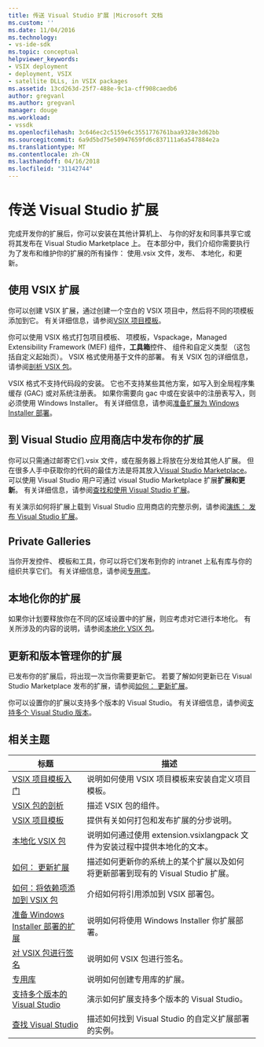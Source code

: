 ```yaml
---
title: 传送 Visual Studio 扩展 |Microsoft 文档
ms.custom: ''
ms.date: 11/04/2016
ms.technology:
- vs-ide-sdk
ms.topic: conceptual
helpviewer_keywords:
- VSIX deployment
- deployment, VSIX
- satellite DLLs, in VSIX packages
ms.assetid: 13cd263d-25f7-488e-9c1a-cff908caedb6
author: gregvanl
ms.author: gregvanl
manager: douge
ms.workload:
- vssdk
ms.openlocfilehash: 3c646ec2c5159e6c3551776761baa9328e3d62bb
ms.sourcegitcommit: 6a9d5bd75e50947659fd6c837111a6a547884e2a
ms.translationtype: MT
ms.contentlocale: zh-CN
ms.lasthandoff: 04/16/2018
ms.locfileid: "31142744"
---
```

# <a name="shipping-visual-studio-extensions"></a>传送 Visual Studio 扩展
完成开发你的扩展后，你可以安装在其他计算机上、 与你的好友和同事共享它或将其发布在 Visual Studio Marketplace 上。 在本部分中，我们介绍你需要执行为了发布和维护你的扩展的所有操作： 使用.vsix 文件，发布、 本地化，和更新。  
  
## <a name="working-with-vsix-extensions"></a>使用 VSIX 扩展  
 你可以创建 VSIX 扩展，通过创建一个空白的 VSIX 项目中，然后将不同的项模板添加到它。 有关详细信息，请参阅[VSIX 项目模板](../extensibility/vsix-project-template.md)。  
  
 你可以使用 VSIX 格式打包项目模板、 项模板，Vspackage，Managed Extensibility Framework (MEF) 组件，**工具箱**控件、 组件和自定义类型 （这包括自定义起始页）。 VSIX 格式使用基于文件的部署。 有关 VSIX 包的详细信息，请参阅[剖析 VSIX 包](../extensibility/anatomy-of-a-vsix-package.md)。  
  
 VSIX 格式不支持代码段的安装。 它也不支持某些其他方案，如写入到全局程序集缓存 (GAC) 或对系统注册表。 如果你需要向 gac 中或在安装中的注册表写入，则必须使用 Windows Installer。 有关详细信息，请参阅[准备扩展为 Windows Installer 部署](../extensibility/preparing-extensions-for-windows-installer-deployment.md)。  
  
## <a name="publishing-your-extension-to-the-visual-studio-marketplace"></a>到 Visual Studio 应用商店中发布你的扩展  
 你可以只需通过邮寄它们.vsix 文件，或在服务器上将放在分发给其他人扩展。 但在很多人手中获取你的代码的最佳方法是将其放入[Visual Studio Marketplace](https://marketplace.visualstudio.com/vs)。 可以使用 Visual Studio 用户可通过 visual Studio Marketplace 扩展**扩展和更新**。 有关详细信息，请参阅[查找和使用 Visual Studio 扩展](../ide/finding-and-using-visual-studio-extensions.md)。  
  
 有关演示如何将扩展上载到 Visual Studio 应用商店的完整示例，请参阅[演练： 发布 Visual Studio 扩展](../extensibility/walkthrough-publishing-a-visual-studio-extension.md)。  
  
## <a name="private-galleries"></a>Private Galleries  
 当你开发控件、 模板和工具，你可以将它们发布到你的 intranet 上私有库与你的组织共享它们。 有关详细信息，请参阅[专用库](../extensibility/private-galleries.md)。  
  
## <a name="localizing-your-extension"></a>本地化你的扩展  
 如果你计划要释放你在不同的区域设置中的扩展，则应考虑对它进行本地化。 有关所涉及的内容的说明，请参阅[本地化 VSIX 包](../extensibility/localizing-vsix-packages.md)。  
  
## <a name="updating-and-versioning-your-extension"></a>更新和版本管理你的扩展  
 已发布你的扩展后，将出现一次当你需要更新它。 若要了解如何更新已在 Visual Studio Marketplace 发布的扩展，请参阅[如何： 更新扩展](../extensibility/how-to-update-a-visual-studio-extension.md)。  
  
 你可以设置你的扩展以支持多个版本的 Visual Studio。 有关详细信息，请参阅[支持多个 Visual Studio 版本](../extensibility/supporting-multiple-versions-of-visual-studio.md)。  
  
## <a name="related-topics"></a>相关主题  
  
|标题|描述|  
|-----------|-----------------|  
|[VSIX 项目模板入门](../extensibility/getting-started-with-the-vsix-project-template.md)|说明如何使用 VSIX 项目模板来安装自定义项目模板。|  
|[VSIX 包的剖析](../extensibility/anatomy-of-a-vsix-package.md)|描述 VSIX 包的组件。|  
|[VSIX 项目模板](../extensibility/vsix-project-template.md)|提供有关如何打包和发布扩展的分步说明。|  
|[本地化 VSIX 包](../extensibility/localizing-vsix-packages.md)|说明如何通过使用 extension.vsixlangpack 文件为安装过程中提供本地化的文本。|  
|[如何： 更新扩展](../extensibility/how-to-update-a-visual-studio-extension.md)|描述如何更新你的系统上的某个扩展以及如何将更新部署到现有的 Visual Studio 扩展。|  
|[如何：将依赖项添加到 VSIX 包](../extensibility/how-to-add-a-dependency-to-a-vsix-package.md)|介绍如何将引用添加到 VSIX 部署包。|  
|[准备 Windows Installer 部署的扩展](../extensibility/preparing-extensions-for-windows-installer-deployment.md)|说明如何将使用 Windows Installer 你扩展部署。|  
|[对 VSIX 包进行签名](../extensibility/signing-vsix-packages.md)|说明如何 VSIX 包进行签名。|  
|[专用库](../extensibility/private-galleries.md)|说明如何创建专用库的扩展。|  
|[支持多个版本的 Visual Studio](../extensibility/supporting-multiple-versions-of-visual-studio.md)|演示如何扩展支持多个版本的 Visual Studio。|
|[查找 Visual Studio](locating-visual-studio.md)|描述如何找到 Visual Studio 的自定义扩展部署的实例。|
